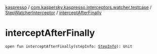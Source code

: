 [kaspresso](../../index.md) / [com.kaspersky.kaspresso.interceptors.watcher.testcase](../index.md) / [StepWatcherInterceptor](index.md) / [interceptAfterFinally](./intercept-after-finally.md)

# interceptAfterFinally

`open fun interceptAfterFinally(stepInfo: `[`StepInfo`](../../com.kaspersky.kaspresso.testcases.models.info/-step-info/index.md)`): Unit`